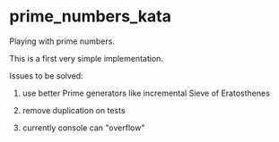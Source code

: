 prime_numbers_kata
==================

Playing with prime numbers.

This is a first very simple implementation.

Issues to be solved:

1) use better Prime generators like incremental Sieve of Eratosthenes

2) remove duplication on tests

3) currently console can "overflow"
